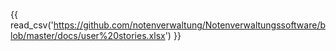 {{ read_csv('https://github.com/notenverwaltung/Notenverwaltungssoftware/blob/master/docs/user%20stories.xlsx') }}
